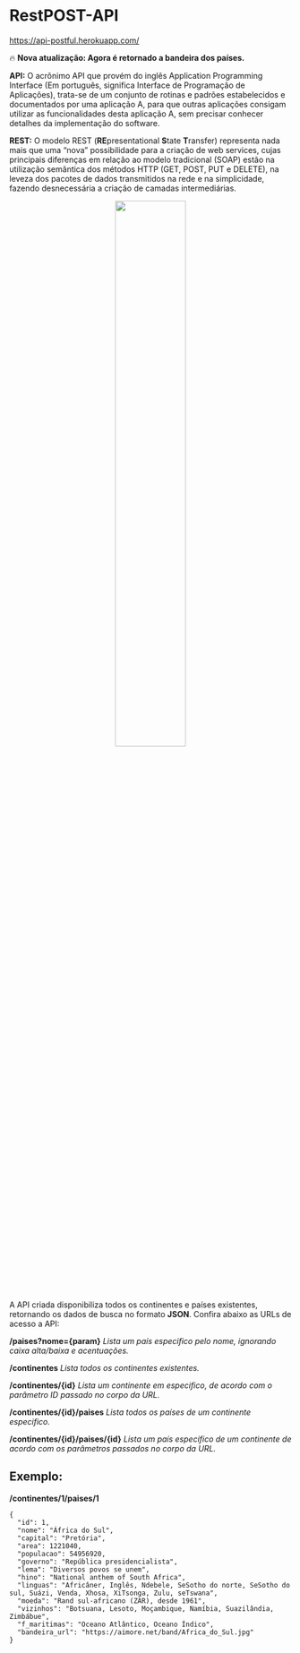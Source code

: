 
# RestPOST-API
https://api-postful.herokuapp.com/

🔥 **Nova atualização: Agora é retornado a bandeira dos países.**

**API:** O acrônimo API que provém do inglês Application Programming Interface (Em português, significa Interface de Programação de Aplicações), trata-se de um conjunto de rotinas e padrões estabelecidos e documentados por uma aplicação A, para que outras aplicações consigam utilizar as funcionalidades desta aplicação A, sem precisar conhecer detalhes da implementação do software.

**REST:** O modelo REST (**RE**presentational **S**tate **T**ransfer) representa nada mais que uma “nova” possibilidade para a criação de web services, cujas principais diferenças em relação ao modelo tradicional (SOAP) estão na utilização semântica dos métodos HTTP (GET, POST, PUT e DELETE), na leveza dos pacotes de dados transmitidos na rede e na simplicidade, fazendo desnecessária a criação de camadas intermediárias.

<p align="center">
<img src="https://becode.com.br/wp-content/uploads/2017/02/API-768x520.png" width="50%" height="50%" align="center"/>
</p>

A API criada disponibiliza todos os continentes e países existentes, retornando os dados de busca no formato **JSON**. Confira abaixo as URLs de acesso a API:

**/paises?nome={param}**
*Lista um país especifico pelo nome, ignorando caixa alta/baixa e acentuações.*

**/continentes**
*Lista todos os continentes existentes.*

**/continentes/{id}**
*Lista um continente em especifico, de acordo com o parâmetro ID passado no corpo da URL.*

**/continentes/{id}/paises**
*Lista todos os países de um continente especifico.*

**/continentes/{id}/paises/{id}**
*Lista um país especifico de um continente de acordo com os parâmetros passados no corpo da URL.*

## Exemplo:

**/continentes/1/paises/1**

```
{
  "id": 1,
  "nome": "África do Sul",
  "capital": "Pretória",
  "area": 1221040,
  "populacao": 54956920,
  "governo": "República presidencialista",
  "lema": "Diversos povos se unem",
  "hino": "National anthem of South Africa",
  "linguas": "Africâner, Inglês, Ndebele, SeSotho do norte, SeSotho do sul, Suázi, Venda, Xhosa, XiTsonga, Zulu, seTswana",
  "moeda": "Rand sul-africano (ZAR), desde 1961",
  "vizinhos": "Botsuana, Lesoto, Moçambique, Namíbia, Suazilândia, Zimbábue",
  "f_maritimas": "Oceano Atlântico, Oceano Índico",
  "bandeira_url": "https://aimore.net/band/Africa_do_Sul.jpg"
}

```
